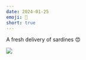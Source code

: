 ```yaml
---
date: 2024-01-25
emoji: 🧂
short: true
---
```


A fresh delivery of sardines 😍

![](/images/nuri-sardines.jpg)